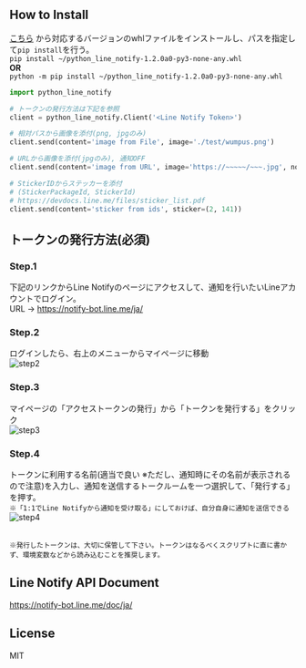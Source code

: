 ## How to Install

[こちら](https://github.com/broccolingual/python-line-notify/tree/master/dist)
から対応するバージョンのwhlファイルをインストールし、パスを指定して`pip install`を行う。
<br>`pip install ~/python_line_notify-1.2.0a0-py3-none-any.whl`
<br>**OR**
<br>`python -m pip install ~/python_line_notify-1.2.0a0-py3-none-any.whl`

```python
import python_line_notify

# トークンの発行方法は下記を参照
client = python_line_notify.Client('<Line Notify Token>')

# 相対パスから画像を添付(png, jpgのみ)
client.send(content='image from File', image='./test/wumpus.png')

# URLから画像を添付(jpgのみ), 通知OFF
client.send(content='image from URL', image='https://~~~~~/~~~.jpg', notify=True)

# StickerIDからステッカーを添付
# (StickerPackageId, StickerId)
# https://devdocs.line.me/files/sticker_list.pdf
client.send(content='sticker from ids', sticker=(2, 141))
```

## トークンの発行方法(必須)

### Step.1

下記のリンクからLine Notifyのページにアクセスして、通知を行いたいLineアカウントでログイン。
<br>URL -> https://notify-bot.line.me/ja/

### Step.2

ログインしたら、右上のメニューからマイページに移動
<br>
![step2](https://gyazo.com/fada6884d23b900c73be670bee9d1bc7.png)

### Step.3 

マイページの「アクセストークンの発行」から「トークンを発行する」をクリック
<br>
![step3](https://gyazo.com/12307e426ca85d118c089ce9f0e3f339.png)

### Step.4

トークンに利用する名前(適当で良い ※ただし、通知時にその名前が表示されるので注意)を入力し、通知を送信するトークルームを一つ選択して、「発行する」を押す。
<br>`※「1:1でLine Notifyから通知を受け取る」にしておけば、自分自身に通知を送信できる`
<br>
![step4](https://gyazo.com/81025477655f54f8ddf08f198dc87b46.png)

<br>`※発行したトークンは、大切に保管して下さい。トークンはなるべくスクリプトに直に書かず、環境変数などから読み込むことを推奨します。`

## Line Notify API Document

https://notify-bot.line.me/doc/ja/

## License
MIT
